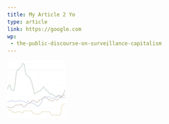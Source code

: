 ```yaml
---
title: My Article 2 Yo 
type: article
link: https://google.com
wp:
 - the-public-discourse-on-surveillance-capitalism
---
```


![{title}](./image.jpg)

